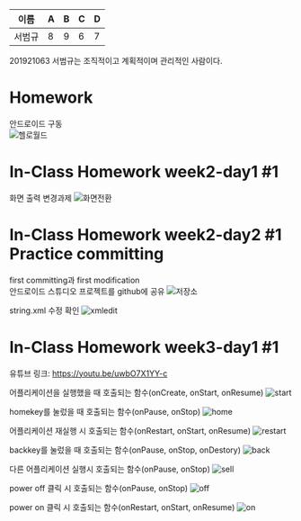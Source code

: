 |이름|A|B|C|D|
|------|---|---|---|---|
|서범규|8|9|6|7|

201921063 서범규는 조직적이고 계획적이며 관리적인 사람이다.

# Homework
안드로이드 구동<br> 
![헬로월드](https://user-images.githubusercontent.com/79883555/110233303-83d38000-7f66-11eb-985b-33d97193d2a5.png)

# In-Class Homework week2-day1 #1
화면 출력 변경과제
![화면전환](https://user-images.githubusercontent.com/79883555/110408025-4424a980-80c8-11eb-9269-ba4caf1990b1.PNG)

# In-Class Homework week2-day2 #1 Practice committing
first committing과 first modification<br>
안드로이드 스튜디오 프로젝트를 github에 공유
![저장소](https://user-images.githubusercontent.com/79883555/110599891-b11e6900-81c6-11eb-9998-96e537eb056f.PNG)

string.xml 수정 확인
![xmledit](https://user-images.githubusercontent.com/79883555/110600051-da3ef980-81c6-11eb-8829-aa309f324652.PNG)

# In-Class Homework week3-day1 #1
유튜브 링크: https://youtu.be/uwbO7X1YY-c

어플리케이션을 실행했을 때 호출되는 함수(onCreate, onStart, onResume)
![start](https://user-images.githubusercontent.com/79883555/111312454-a706d980-86a2-11eb-9098-103fd5b8ee86.PNG)

homekey를 눌렀을 때 호출되는 함수(onPause, onStop)
![home](https://user-images.githubusercontent.com/79883555/111312515-b5ed8c00-86a2-11eb-9532-37c35b1c6553.PNG)

어플리케이션 재실행 시 호출되는 함수(onRestart, onStart, onResume)
![restart](https://user-images.githubusercontent.com/79883555/111312580-c69e0200-86a2-11eb-832f-9d9c2e8683b5.PNG)

backkey를 눌렀을 때 호출되는 함수(onPause, onStop, onDestory)
![back](https://user-images.githubusercontent.com/79883555/111312617-d3225a80-86a2-11eb-8d21-5a9aa5d07d17.PNG)

다른 어플리케이션 실행시 호출되는 함수(onPause, onStop)
![sell](https://user-images.githubusercontent.com/79883555/111312654-dc132c00-86a2-11eb-82fe-068de10d52e1.PNG)

power off 클릭 시 호출되는 함수(onPause, onStop)
![off](https://user-images.githubusercontent.com/79883555/111312694-e8978480-86a2-11eb-832c-af094523824a.PNG)

power on 클릭 시 호출되는 함수(onRestart, onStart, onResume)
![on](https://user-images.githubusercontent.com/79883555/111312747-f3521980-86a2-11eb-9117-ccb0d3081401.PNG)


